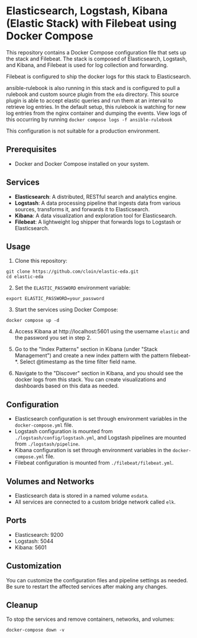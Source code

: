 # Elasticsearch, Logstash, Kibana (Elastic Stack) with Filebeat using Docker Compose

This repository contains a Docker Compose configuration file that sets up the stack and Filebeat. The stack is composed of Elasticsearch, Logstash, and Kibana, and Filebeat is used for log collection and forwarding.

Filebeat is configured to ship the docker logs for this stack to Elasticsearch.

ansible-rulebook is also running in this stack and is configured to pull a rulebook and custom source plugin from the `eda` directory. This source plugin is able to accept elastic queries and run them at an interval to retrieve log entries. In the default setup, this rulebook is watching for new log entries from the nginx container and dumping the events. View logs of this occurring by running `docker compose logs -f ansible-rulebook`

This configuration is not suitable for a production environment.

## Prerequisites

- Docker and Docker Compose installed on your system.

## Services

- **Elasticsearch**: A distributed, RESTful search and analytics engine.
- **Logstash**: A data processing pipeline that ingests data from various sources, transforms it, and forwards it to Elasticsearch.
- **Kibana**: A data visualization and exploration tool for Elasticsearch.
- **Filebeat**: A lightweight log shipper that forwards logs to Logstash or Elasticsearch.

## Usage

1. Clone this repository:
```
git clone https://github.com/cloin/elastic-eda.git
cd elastic-eda
```

2. Set the `ELASTIC_PASSWORD` environment variable:

```
export ELASTIC_PASSWORD=your_password
```

3. Start the services using Docker Compose:

```
docker compose up -d
```

4. Access Kibana at http://localhost:5601 using the username `elastic` and the password you set in step 2.

5. Go to the "Index Patterns" section in Kibana (under "Stack Management") and create a new index pattern with the pattern filebeat-*. Select @timestamp as the time filter field name.

6. Navigate to the "Discover" section in Kibana, and you should see the docker logs from this stack. You can create visualizations and dashboards based on this data as needed.

## Configuration

- Elasticsearch configuration is set through environment variables in the `docker-compose.yml` file.
- Logstash configuration is mounted from `./logstash/config/logstash.yml`, and Logstash pipelines are mounted from `./logstash/pipeline`.
- Kibana configuration is set through environment variables in the `docker-compose.yml` file.
- Filebeat configuration is mounted from `./filebeat/filebeat.yml`.

## Volumes and Networks

- Elasticsearch data is stored in a named volume `esdata`.
- All services are connected to a custom bridge network called `elk`.

## Ports

- Elasticsearch: 9200
- Logstash: 5044
- Kibana: 5601

## Customization

You can customize the configuration files and pipeline settings as needed. Be sure to restart the affected services after making any changes.

## Cleanup

To stop the services and remove containers, networks, and volumes:

```
docker-compose down -v
```